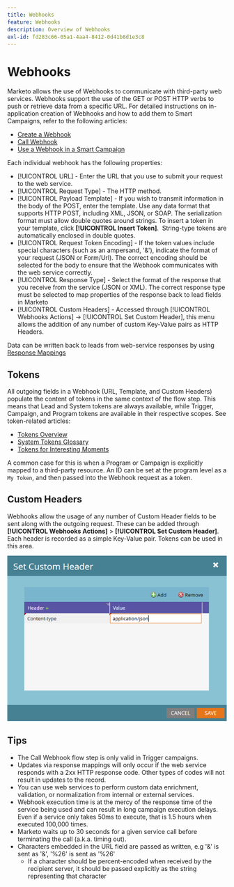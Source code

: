 ```yaml
---
title: Webhooks
feature: Webhooks
description: Overview of Webhooks
exl-id: fd283c66-05a1-4aa4-8412-0d41b8d1e3c8
---
```

# Webhooks

Marketo allows the use of Webhooks to communicate with third-party web services. Webhooks support the use of the GET or POST HTTP verbs to push or retrieve data from a specific URL. For detailed instructions on in-application creation of Webhooks and how to add them to Smart Campaigns, refer to the following articles:

- [Create a Webhook](https://experienceleague.adobe.com/en/docs/marketo/using/product-docs/administration/additional-integrations/create-a-webhook)
- [Call Webhook](https://experienceleague.adobe.com/en/docs/marketo/using/product-docs/core-marketo-concepts/smart-campaigns/flow-actions/call-webhook)
- [Use a Webhook in a Smart Campaign](https://experienceleague.adobe.com/en/docs/marketo/using/product-docs/core-marketo-concepts/smart-campaigns/flow-actions/use-a-webhook-in-a-smart-campaign)

Each individual webhook has the following properties:

- [!UICONTROL URL] - Enter the URL that you use to submit your request to the web service.
- [!UICONTROL Request Type] - The HTTP method.
- [!UICONTROL Payload Template] - If you wish to transmit information in the body of the POST, enter the template. Use any data format that supports HTTP POST, including XML, JSON, or SOAP. The serialization format must allow double quotes around strings. To insert a token in your template, click **[!UICONTROL Insert Token]**.  String-type tokens are automatically enclosed in double quotes.
- [!UICONTROL Request Token Encoding] - If the token values include special characters (such as an ampersand, '&'), indicate the format of your request (JSON or Form/Url). The correct encoding should be selected for the body to ensure that the Webhook communicates with the web service correctly.
- [!UICONTROL Response Type] - Select the format of the response that you receive from the service (JSON or XML). The correct response type must be selected to map properties of the response back to lead fields in Marketo
- [!UICONTROL Custom Headers] - Accessed through [!UICONTROL Webhooks Actions] -> [!UICONTROL Set Custom Header], this menu allows the addition of any number of custom Key-Value pairs as HTTP Headers.

Data can be written back to leads from web-service responses by using [Response Mappings](response-mappings.md)

## Tokens

All outgoing fields in a Webhook (URL, Template, and Custom Headers) populate the content of tokens in the same context of the flow step. This means that Lead and System tokens are always available, while Trigger, Campaign, and Program tokens are available in their respective scopes. See token-related articles:

- [Tokens Overview](https://experienceleague.adobe.com/en/docs/marketo/using/product-docs/demand-generation/landing-pages/personalizing-landing-pages/tokens-overview)
- [System Tokens Glossary](https://experienceleague.adobe.com/en/docs/marketo/using/product-docs/email-marketing/general/using-tokens/system-tokens-glossary)
- [Tokens for Interesting Moments](https://experienceleague.adobe.com/en/docs/marketo/using/product-docs/marketo-sales-insight/msi-for-salesforce/features/tabs-in-the-msi-panel/interesting-moments/trigger-tokens-for-interesting-moments)

A common case for this is when a Program or Campaign is explicitly mapped to a third-party resource. An ID can be set at the program level as a `My Token`, and then passed into the Webhook request as a token.

## Custom Headers

Webhooks allow the usage of any number of Custom Header fields to be sent along with the outgoing request. These can be added through **[!UICONTROL Webhooks Actions]** > **[!UICONTROL Set Custom Header]**. Each header is recorded as a simple Key-Value pair. Tokens can be used in this area.

![Custom Headers](assets/custom-headers.png)

## Tips

- The Call Webhook flow step is only valid in Trigger campaigns.
- Updates via response mappings will only occur if the web service responds with a 2xx HTTP response code. Other types of codes will not result in updates to the record.
- You can use web services to perform custom data enrichment, validation, or normalization from internal or external services.
- Webhook execution time is at the mercy of the response time of the service being used and can result in long campaign execution delays. Even if a service only takes 50ms to execute, that is 1.5 hours when executed 100,000 times.
- Marketo waits up to 30 seconds for a given service call before terminating the call (a.k.a. timing out).
- Characters embedded in the URL field are passed as written, e.g '&' is sent as '&', '%26' is sent as '%26'
  - If a character should be percent-encoded when received by the recipient server, it should be passed explicitly as the string representing that character
